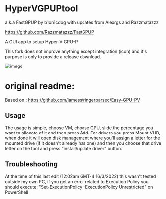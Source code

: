 
# HyperVGPUPtool
a.k.a FastGPUP by b1on1cdog with updates from Alexrgs and Razzmatazzz

https://github.com/Razzmatazzz/FastGPUP

A GUI app to setup Hyper-V GPU-P

This fork does not improve anything except integration (icon) and it's purpose is only to provide a release download.

![image](https://github.com/000MDK/HyperVGPUPtool/assets/86747696/07d4f67e-2758-4194-be7e-8810ce37dc52)

# original readme:

Based on : https://github.com/jamesstringerparsec/Easy-GPU-PV
## Usage
The usage is simple, choose VM, choose GPU, slide the percentage you want to allocate of it and then press Add. 
For drivers you press Mount VHD, when done it will open disk management where you'll assign a letter for the mounted drive (if it doesn't already has one) and then you choose that drive letter on the tool and press "install/update driver" button. 
## Troubleshooting
At the time of this last edit (12:02am GMT-4 16/3/2022) this wasn't tested outside my own PC, if you get an error related to Execution Policy you should execute:
"Set-ExecutionPolicy -ExecutionPolicy Unrestricted" on PowerShell

